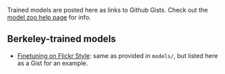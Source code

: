 Trained models are posted here as links to Github Gists.
Check out the [model zoo help page](http://caffe.berkeleyvision.org/model_zoo.html) for info.

## Berkeley-trained models

 - [Finetuning on Flickr Style](https://gist.github.com/sergeyk/034c6ac3865563b69e60): same as provided in `models/`, but listed here as a Gist for an example.
